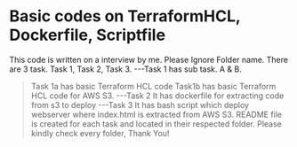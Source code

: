 # Basic codes on TerraformHCL, Dockerfile, Scriptfile
This code is written on a interview by me. Please Ignore Folder name.
There are 3 task. Task 1, Task 2, Task 3.
---Task 1 has sub task. A & B.
>Task 1a has basic Terraform HCL code
>Task1b has basic Terraform HCL code for AWS S3.
---Task 2 
>It has dockerfile for extracting code from s3 to deploy
---Task 3
>It has bash script which deploy webserver where index.html is extracted from AWS S3.
README file is created for each task and located in their respected folder. Please kindly check every folder, Thank You!
